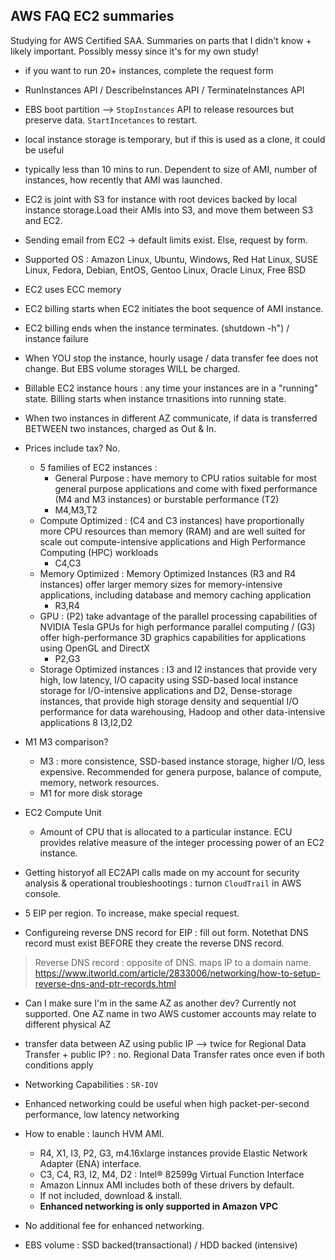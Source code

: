 ## AWS FAQ EC2 summaries
Studying for AWS Certified SAA. Summaries on parts that I didn't know + likely important. Possibly messy since it's for my own study!

* if you want to run 20+ instances, complete the request form

* RunInstances API / DescribeInstances API / TerminateInstances API

* EBS boot partition --> `StopInstances` API to release resources but preserve data. `StartIncetances` to restart.

* local instance storage is temporary, but if this is used as a clone, it could be useful

* typically less than 10 mins to run. Dependent to size of AMI, number of instances, how recently that AMI was launched.

* EC2 is joint with S3 for instance with root devices backed by local instance storage.Load their AMIs into S3, and move them between S3 and EC2. 

* Sending email from EC2 -> default limits exist. Else, request by form.

* Supported OS : Amazon Linux, Ubuntu, Windows, Red Hat Linux, SUSE Linux, Fedora, Debian, EntOS, Gentoo Linux, Oracle Linux, Free BSD

* EC2 uses ECC memory

* EC2 billing starts when EC2 initiates the boot sequence of AMI instance.

* EC2 billing ends when the instance terminates. (shutdown -h") / instance failure

* When YOU stop the instance, hourly usage / data transfer fee  does not change. But EBS volume storages WILL be charged.

* Billable EC2 instance hours : any time your instances are in a "running" state. Billing starts when instance trnasitions into running state.

* When two instances in different AZ communicate, if data is transferred BETWEEN two instances, charged as Out & In.

* Prices include tax? No.
    * 5 families of EC2 instances :
        * General Purpose : have memory to CPU ratios suitable for most general purpose applications and come with fixed performance (M4 and M3 instances) or burstable performance (T2)
        * M4,M3,T2
    * Compute Optimized : (C4 and C3 instances) have proportionally more CPU resources than memory (RAM) and are well suited for scale out compute-intensive applications and High Performance Computing (HPC) workloads
        * C4,C3   
    * Memory Optimized :  Memory Optimized Instances (R3 and R4 instances) offer larger memory sizes for memory-intensive applications, including database and memory caching application
        * R3,R4
    * GPU : (P2) take advantage of the parallel processing capabilities of NVIDIA Tesla GPUs for high performance parallel computing /  (G3) offer high-performance 3D graphics capabilities for applications using OpenGL and DirectX
        * P2,G3
    * Storage Optimized instances :  I3 and I2 instances that provide very high, low latency, I/O capacity using SSD-based local instance storage for I/O-intensive applications and D2, Dense-storage instances, that provide high storage density and sequential I/O performance for data warehousing, Hadoop and other data-intensive applications
        8 I3,I2,D2

* M1 M3 comparison?
    * M3 : more consistence, SSD-based instance storage, higher I/O, less expensive. Recommended for genera purpose, balance of compute, memory, network resources.
    * M1 for more disk storage

* EC2 Compute Unit
    * Amount of CPU that is allocated to a particular instance. ECU provides relative measure of the integer processing power of an EC2 instance.

* Getting historyof all EC2API calls made on my account for security analysis & operational troubleshootings : turnon `CloudTrail` in AWS console.

* 5 EIP per region. To increase, make special request.

* Configureing reverse DNS record for EIP : fill out form. Notethat DNS record must exist BEFORE they create the reverse DNS record.
> Reverse DNS record : opposite of DNS. maps IP to a domain name. https://www.itworld.com/article/2833006/networking/how-to-setup-reverse-dns-and-ptr-records.html

* Can I make sure I'm in the same AZ as another dev? Currently not supported. One AZ name in two AWS customer accounts may relate to different physical AZ

* transfer data between AZ using public IP --> twice for Regional Data Transfer + public IP? : no. Regional Data Transfer rates once even if both conditions apply

* Networking Capabilities : `SR-IOV`

* Enhanced networking could be useful when high packet-per-second performance, low latency networking

* How to enable : launch HVM AMI. 
    * R4, X1, I3, P2, G3, m4.16xlarge instances provide Elastic Network Adapter (ENA) interface.
    * C3, C4, R3, I2, M4, D2 : Intel® 82599g Virtual Function Interface
    * Amazon Linnux AMI includes both of these drivers by default. 
    * If not included, download & install. 
    * **Enhanced networking is only supported in Amazon VPC**

* No additional fee for enhanced networking.

* EBS volume : SSD backed(transactional) / HDD backed (intensive)




